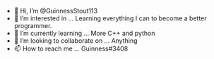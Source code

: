 - 👋 Hi, I’m @GuinnessStout113
- 👀 I’m interested in ... Learning everything I can to become a better programmer.
- 🌱 I’m currently learning ... More C++ and python
- 💞️ I’m looking to collaborate on ... Anything
- 📫 How to reach me ... Guinness#3408

<!---
GuinnessStout113/GuinnessStout113 is a ✨ special ✨ repository because its `README.md` (this file) appears on your GitHub profile.
You can click the Preview link to take a look at your changes.
--->
